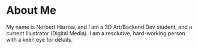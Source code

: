 <h1><b>About Me</b></h1>
<p>My name is Norbert Harrow, and I am a 3D Art/Backend Dev student, and a current Illustrator (Digital Media). I am a resolutive, hard-working person with a keen eye for details.</p>
